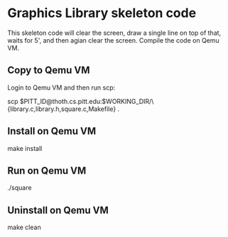 # Graphics Library skeleton code
This skeleton code will clear the screen, draw a single line on top of that, waits for 5', and then agian clear the screen. Compile the code on Qemu VM.

## Copy to Qemu VM
  Login to Qemu VM and then run scp:
  <p>scp $PITT_ID@thoth.cs.pitt.edu:$WORKING_DIR/\{library.c,library.h,square.c,Makefile} .</p>

## Install on Qemu VM
  make install
## Run on Qemu VM
  ./square
## Uninstall on Qemu VM
  make clean
